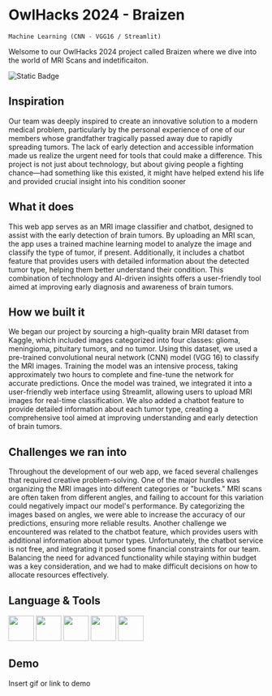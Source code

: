 
# OwlHacks 2024 - Braizen

`Machine Learning (CNN - VGG16 / Streamlit)`

Welsome to our OwlHacks 2024 project called Braizen where we dive into the world of MRI Scans and indetificaiton.

![Static Badge](https://img.shields.io/badge/Temple_University-2024-red)


## Inspiration
Our team was deeply inspired to create an innovative solution to a modern medical problem, particularly by the personal experience of one of our members whose grandfather tragically passed away due to rapidly spreading tumors. The lack of early detection and accessible information made us realize the urgent need for tools that could make a difference. This project is not just about technology, but about giving people a fighting chance—had something like this existed, it might have helped extend his life and provided crucial insight into his condition sooner
## What it does
This web app serves as an MRI image classifier and chatbot, designed to assist with the early detection of brain tumors. By uploading an MRI scan, the app uses a trained machine learning model to analyze the image and classify the type of tumor, if present. Additionally, it includes a chatbot feature that provides users with detailed information about the detected tumor type, helping them better understand their condition. This combination of technology and AI-driven insights offers a user-friendly tool aimed at improving early diagnosis and awareness of brain tumors.
## How we built it
We began our project by sourcing a high-quality brain MRI dataset from Kaggle, which included images categorized into four classes: glioma, meningioma, pituitary tumors, and no tumor. Using this dataset, we used a pre-trained convolutional neural network (CNN) model (VGG 16) to classify the MRI images. Training the model was an intensive process, taking approximately two hours to complete and fine-tune the network for accurate predictions. Once the model was trained, we integrated it into a user-friendly web interface using Streamlit, allowing users to upload MRI images for real-time classification. We also added a chatbot feature to provide detailed information about each tumor type, creating a comprehensive tool aimed at improving understanding and early detection of brain tumors.
## Challenges we ran into
Throughout the development of our web app, we faced several challenges that required creative problem-solving. One of the major hurdles was organizing the MRI images into different categories or "buckets." MRI scans are often taken from different angles, and failing to account for this variation could negatively impact our model's performance. By categorizing the images based on angles, we were able to increase the accuracy of our predictions, ensuring more reliable results.
Another challenge we encountered was related to the chatbot feature, which provides users with additional information about tumor types. Unfortunately, the chatbot service is not free, and integrating it posed some financial constraints for our team. Balancing the need for advanced functionality while staying within budget was a key consideration, and we had to make difficult decisions on how to allocate resources effectively.

## Language & Tools
<img src="https://cdn.jsdelivr.net/gh/devicons/devicon@latest/icons/python/python-original-wordmark.svg" 
     width="50" 
     height="50" /> <img src="https://cdn.jsdelivr.net/gh/devicons/devicon@latest/icons/pandas/pandas-original.svg" 
     width="50"
     height="50"/> <img src="https://cdn.jsdelivr.net/gh/devicons/devicon@latest/icons/streamlit/streamlit-original.svg" 
     width="50"
     height="50"/> <img src="https://cdn.jsdelivr.net/gh/devicons/devicon@latest/icons/keras/keras-original.svg" 
     width="50"
     height="50"/> <img src="https://cdn.jsdelivr.net/gh/devicons/devicon@latest/icons/tensorflow/tensorflow-original.svg" 
     width="50"
     height="50"/>

## Demo

Insert gif or link to demo
